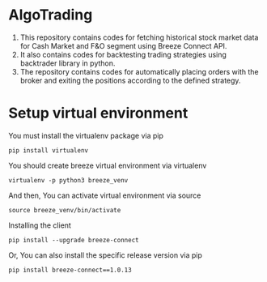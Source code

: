 # AlgoTrading

1. This repository contains codes for fetching historical stock market data for Cash Market and F&O segment using Breeze Connect API. <br/>
2. It also contains codes for backtesting trading strategies using backtrader library in python.<br/>
3. The repository contains codes for automatically placing orders with the broker and exiting the positions according to the defined strategy. <br/>


# Setup virtual environment
You must install the virtualenv package via pip
```
pip install virtualenv
```

You should create breeze virtual environment via virtualenv
```
virtualenv -p python3 breeze_venv
```

And then, You can activate virtual environment via source
```
source breeze_venv/bin/activate
```

Installing the client
```
pip install --upgrade breeze-connect
```

Or, You can also install the specific release version via pip
```
pip install breeze-connect==1.0.13
```
